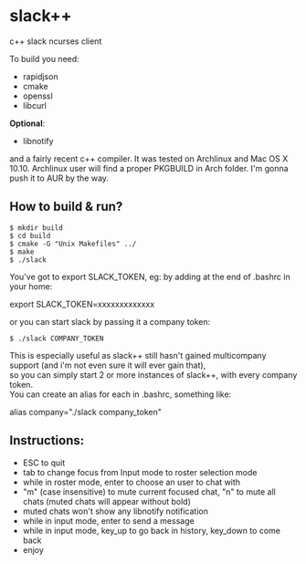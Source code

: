 # slack++
c++ slack ncurses client

To build you need:

* rapidjson
* cmake
* openssl
* libcurl

**Optional**:

* libnotify

and a fairly recent c++ compiler.
It was tested on Archlinux and Mac OS X 10.10.
Archlinux user will find a proper PKGBUILD in Arch folder.
I'm gonna push it to AUR by the way.

## How to build & run?

    $ mkdir build
    $ cd build
    $ cmake -G "Unix Makefiles" ../
    $ make
    $ ./slack

You've got to export SLACK_TOKEN, eg: by adding at the end of .bashrc in your home:  

export SLACK_TOKEN=xxxxxxxxxxxxx

or you can start slack by passing it a company token:

    $ ./slack COMPANY_TOKEN
    
This is especially useful as slack++ still hasn't gained multicompany support (and i'm not even sure it will ever gain that),  
so you can simply start 2 or more instances of slack++, with every company token.  
You can create an alias for each in .bashrc, something like:

alias company="./slack company_token"


## Instructions:

* ESC to quit
* tab to change focus from Input mode to roster selection mode
* while in roster mode, enter to choose an user to chat with
* "m" (case insensitive) to mute current focused chat, "n" to mute all chats (muted chats will appear without bold)
* muted chats won't show any libnotify notification
* while in input mode, enter to send a message
* while in input mode, key_up to go back in history, key_down to come back
* enjoy
